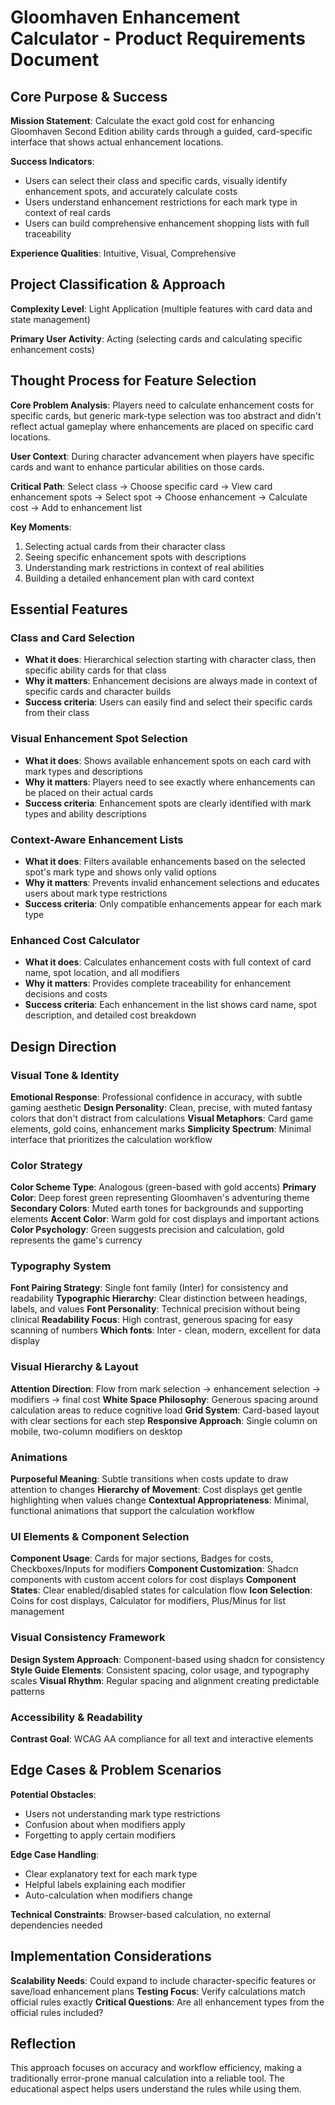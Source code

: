 # Gloomhaven Enhancement Calculator - Product Requirements Document

## Core Purpose & Success

**Mission Statement**: Calculate the exact gold cost for enhancing Gloomhaven Second Edition ability cards through a guided, card-specific interface that shows actual enhancement locations.

**Success Indicators**: 
- Users can select their class and specific cards, visually identify enhancement spots, and accurately calculate costs
- Users understand enhancement restrictions for each mark type in context of real cards
- Users can build comprehensive enhancement shopping lists with full traceability

**Experience Qualities**: Intuitive, Visual, Comprehensive

## Project Classification & Approach

**Complexity Level**: Light Application (multiple features with card data and state management)

**Primary User Activity**: Acting (selecting cards and calculating specific enhancement costs)

## Thought Process for Feature Selection

**Core Problem Analysis**: Players need to calculate enhancement costs for specific cards, but generic mark-type selection was too abstract and didn't reflect actual gameplay where enhancements are placed on specific card locations.

**User Context**: During character advancement when players have specific cards and want to enhance particular abilities on those cards.

**Critical Path**: Select class → Choose specific card → View card enhancement spots → Select spot → Choose enhancement → Calculate cost → Add to enhancement list

**Key Moments**: 
1. Selecting actual cards from their character class
2. Seeing specific enhancement spots with descriptions
3. Understanding mark restrictions in context of real abilities
4. Building a detailed enhancement plan with card context

## Essential Features

### Class and Card Selection
- **What it does**: Hierarchical selection starting with character class, then specific ability cards for that class
- **Why it matters**: Enhancement decisions are always made in context of specific cards and character builds
- **Success criteria**: Users can easily find and select their specific cards from their class

### Visual Enhancement Spot Selection  
- **What it does**: Shows available enhancement spots on each card with mark types and descriptions
- **Why it matters**: Players need to see exactly where enhancements can be placed on their actual cards
- **Success criteria**: Enhancement spots are clearly identified with mark types and ability descriptions

### Context-Aware Enhancement Lists
- **What it does**: Filters available enhancements based on the selected spot's mark type and shows only valid options
- **Why it matters**: Prevents invalid enhancement selections and educates users about mark type restrictions
- **Success criteria**: Only compatible enhancements appear for each mark type

### Enhanced Cost Calculator
- **What it does**: Calculates enhancement costs with full context of card name, spot location, and all modifiers
- **Why it matters**: Provides complete traceability for enhancement decisions and costs
- **Success criteria**: Each enhancement in the list shows card name, spot description, and detailed cost breakdown

## Design Direction

### Visual Tone & Identity
**Emotional Response**: Professional confidence in accuracy, with subtle gaming aesthetic
**Design Personality**: Clean, precise, with muted fantasy colors that don't distract from calculations
**Visual Metaphors**: Card game elements, gold coins, enhancement marks
**Simplicity Spectrum**: Minimal interface that prioritizes the calculation workflow

### Color Strategy
**Color Scheme Type**: Analogous (green-based with gold accents)
**Primary Color**: Deep forest green representing Gloomhaven's adventuring theme
**Secondary Colors**: Muted earth tones for backgrounds and supporting elements
**Accent Color**: Warm gold for cost displays and important actions
**Color Psychology**: Green suggests precision and calculation, gold represents the game's currency

### Typography System
**Font Pairing Strategy**: Single font family (Inter) for consistency and readability
**Typographic Hierarchy**: Clear distinction between headings, labels, and values
**Font Personality**: Technical precision without being clinical
**Readability Focus**: High contrast, generous spacing for easy scanning of numbers
**Which fonts**: Inter - clean, modern, excellent for data display

### Visual Hierarchy & Layout
**Attention Direction**: Flow from mark selection → enhancement selection → modifiers → final cost
**White Space Philosophy**: Generous spacing around calculation areas to reduce cognitive load
**Grid System**: Card-based layout with clear sections for each step
**Responsive Approach**: Single column on mobile, two-column modifiers on desktop

### Animations
**Purposeful Meaning**: Subtle transitions when costs update to draw attention to changes
**Hierarchy of Movement**: Cost displays get gentle highlighting when values change
**Contextual Appropriateness**: Minimal, functional animations that support the calculation workflow

### UI Elements & Component Selection
**Component Usage**: Cards for major sections, Badges for costs, Checkboxes/Inputs for modifiers
**Component Customization**: Shadcn components with custom accent colors for cost displays
**Component States**: Clear enabled/disabled states for calculation flow
**Icon Selection**: Coins for cost displays, Calculator for modifiers, Plus/Minus for list management

### Visual Consistency Framework
**Design System Approach**: Component-based using shadcn for consistency
**Style Guide Elements**: Consistent spacing, color usage, and typography scales
**Visual Rhythm**: Regular spacing and alignment creating predictable patterns

### Accessibility & Readability
**Contrast Goal**: WCAG AA compliance for all text and interactive elements

## Edge Cases & Problem Scenarios

**Potential Obstacles**:
- Users not understanding mark type restrictions
- Confusion about when modifiers apply
- Forgetting to apply certain modifiers

**Edge Case Handling**:
- Clear explanatory text for each mark type
- Helpful labels explaining each modifier
- Auto-calculation when modifiers change

**Technical Constraints**: Browser-based calculation, no external dependencies needed

## Implementation Considerations

**Scalability Needs**: Could expand to include character-specific features or save/load enhancement plans
**Testing Focus**: Verify calculations match official rules exactly
**Critical Questions**: Are all enhancement types from the official rules included?

## Reflection

This approach focuses on accuracy and workflow efficiency, making a traditionally error-prone manual calculation into a reliable tool. The educational aspect helps users understand the rules while using them.